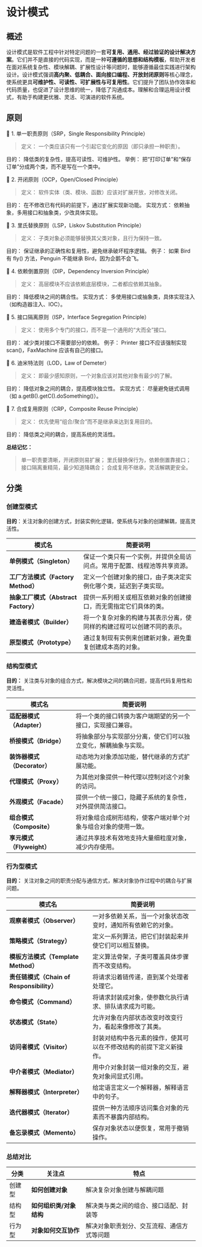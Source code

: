 # 设计模式

## 概述

设计模式是软件工程中针对特定问题的一套**可复用、通用、经过验证的设计解决方案**。它们并不是直接的代码实现，而是一种**可遵循的思想和结构模板**，帮助开发者在面对系统复杂性、模块解耦、扩展性设计等问题时，能够遵循最佳实践进行架构设计。设计模式强调**高内聚、低耦合、面向接口编程、开放封闭原则**等核心理念，使系统更具**可维护性、可读性、可扩展性与可复用性**。它们提升了团队协作效率和代码质量，也促进了设计思维的统一，降低了沟通成本。理解和合理运用设计模式，有助于构建更优雅、灵活、可演进的软件系统。

## 原则

🔹 1. 单一职责原则（SRP，Single Responsibility Principle）
> 定义： 一个类应该只有一个引起它变化的原因（即只承担一种职责）。

目的： 降低类的复杂性，提高可读性、可维护性。
举例： 把“打印订单”和“保存订单”分成两个类，而不是写在一个类中。

🔹 2. 开闭原则（OCP，Open/Closed Principle）
> 定义： 软件实体（类、模块、函数）应该对扩展开放，对修改关闭。

目的： 在不修改已有代码的前提下，通过扩展实现新功能。
实现方式： 依赖抽象，多用接口和抽象类，少改具体实现。

🔹 3. 里氏替换原则（LSP，Liskov Substitution Principle）
> 定义： 子类对象必须能够替换其父类对象，且行为保持一致。

目的： 保证继承的正确性和复用性，避免继承破坏程序逻辑。
例子： 如果 Bird 有 fly() 方法，Penguin 不能继承 Bird，因为企鹅不会飞。

🔹 4. 依赖倒置原则（DIP，Dependency Inversion Principle）
> 定义： 高层模块不应该依赖底层模块，二者都应依赖其抽象。

目的： 降低模块之间的耦合性。
实现方式： 多使用接口或抽象类，具体实现注入（如构造器注入、IOC）。

🔹 5. 接口隔离原则（ISP，Interface Segregation Principle）
> 定义： 使用多个专门的接口，而不是一个通用的“大而全”接口。

目的： 减少类对接口不需要部分的依赖。
例子： Printer 接口不应该强制实现 scan()，FaxMachine 应该有自己的接口。

🔹 6. 迪米特法则（LOD，Law of Demeter）
> 定义： 即最少感知原则，一个对象应该对其他对象有最少的了解。

目的： 降低对象之间的耦合，提高模块独立性。
实现方式： 尽量避免链式调用（如 a.getB().getC().doSomething()）。

🔹 7. 合成复用原则（CRP，Composite Reuse Principle）
> 定义： 优先使用“组合/聚合”而不是继承来达到复用目的。

目的： 降低类之间的耦合，提高系统的灵活性。

**总结记忆：**
> 单一职责要清晰，开闭原则易扩展；
> 里氏替换保行为，依赖倒置靠接口；
> 接口隔离重精简，最少知道降耦合；
> 合成复用不继承，灵活解耦更安全。

## 分类

### 创建型模式

**目的**：关注对象的创建方式，封装实例化逻辑，使系统与对象的创建解耦，提高灵活性。

| 模式名                          | 简要说明                                 |
| ---------------------------- | ------------------------------------ |
| **单例模式（Singleton）**          | 保证一个类只有一个实例，并提供全局访问点。常用于配置、线程池等共享资源。 |
| **工厂方法模式（Factory Method）**   | 定义一个创建对象的接口，由子类决定实例化哪个类，延迟到子类实现。     |
| **抽象工厂模式（Abstract Factory）** | 提供一系列相关或相互依赖对象的创建接口，而无需指定它们具体的类。     |
| **建造者模式（Builder）**           | 将一个复杂对象的构建与其表示分离，使同样的构建过程可以创建不同的表示。  |
| **原型模式（Prototype）**          | 通过复制现有实例来创建新对象，避免重复创建成本高的对象。         |

### 结构型模式

**目的：** 关注类与对象的组合方式，解决模块之间的耦合问题，提高代码复用性和灵活性。

| 模式名                  | 简要说明                            |
| -------------------- | ------------------------------- |
| **适配器模式（Adapter）**   | 将一个类的接口转换为客户端期望的另一个接口，实现接口兼容。   |
| **桥接模式（Bridge）**     | 将抽象部分与实现部分分离，使它们可以独立变化，解耦抽象与实现。 |
| **装饰器模式（Decorator）** | 动态地为对象添加功能，替代继承的方式扩展功能。         |
| **代理模式（Proxy）**      | 为其他对象提供一种代理以控制对这个对象的访问。         |
| **外观模式（Facade）**     | 提供一个统一接口，隐藏子系统的复杂性，对外提供简洁接口。    |
| **组合模式（Composite）**  | 将对象组合成树形结构，使客户端对单个对象与组合对象的使用一致。 |
| **享元模式（Flyweight）**  | 通过共享技术有效地支持大量细粒度对象，减少内存使用。      |

### 行为型模式

**目的：** 关注对象之间的职责分配与通信方式，解决对象协作过程中的耦合与扩展问题。

| 模式名                                | 简要说明                              |
| ---------------------------------- | --------------------------------- |
| **观察者模式（Observer）**                | 一对多依赖关系，当一个对象状态改变时，通知所有依赖它的对象。    |
| **策略模式（Strategy）**                 | 定义一系列算法，把它们封装起来并使它们可以相互替换。        |
| **模板方法模式（Template Method）**        | 定义算法骨架，子类可覆盖具体步骤而不改变结构。           |
| **责任链模式（Chain of Responsibility）** | 将请求沿着链传递，直到某个处理者处理它。              |
| **命令模式（Command）**                  | 将请求封装成对象，使参数化执行请求、排队请求成为可能。       |
| **状态模式（State）**                    | 允许对象在内部状态改变时改变行为，看起来像修改了其类。       |
| **访问者模式（Visitor）**                 | 封装对结构中各元素的操作，使其可以在不修改结构的前提下定义新操作。 |
| **中介者模式（Mediator）**                | 用中介对象封装一组对象的交互，避免对象间显式引用。         |
| **解释器模式（Interpreter）**             | 给定语言定义一个解释器，解释语言中的句子。             |
| **迭代器模式（Iterator）**                | 提供一种方法顺序访问集合对象的元素而不暴露内部结构。        |
| **备忘录模式（Memento）**                 | 保存对象状态以便恢复，常用于撤销操作。               |

### 总结对比

| 分类  | 关注点            | 特点                    |
| --- | -------------- | --------------------- |
| 创建型 | **如何创建对象**     | 解决复杂对象创建与解耦问题         |
| 结构型 | **如何组织类/对象结构** | 解决类与类之间的组合、接口适配、封装等   |
| 行为型 | **对象如何交互协作**   | 解决对象职责划分、交互流程、通信方式等问题 |
